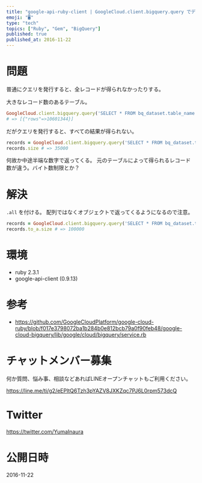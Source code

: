 ```yaml
---
title: "google-api-ruby-client | GoogleCloud.client.bigquery.query でデフォルト制限を越え"
emoji: "🖥"
type: "tech"
topics: ["Ruby", "Gem", "BigQuery"]
published: true
published_at: 2016-11-22
---
```


# 問題

普通にクエリを発行すると、全レコードが得られなかったりする。

大きなレコード数のあるテーブル。

```rb
GoogleCloud.client.bigquery.query('SELECT * FROM bq_dataset.table_name')
# => [{"rows"=>10601344}]
```

だがクエリを発行すると、すべての結果が得られない。

```rb
records = GoogleCloud.client.bigquery.query('SELECT * FROM bq_dataset.table_name LIMIT 100000')
records.size # => 35000
```

何故か中途半端な数字で返ってくる。
元のテーブルによって得られるレコード数が違う。バイト数制限とか？

# 解決

`.all` を付ける。
配列ではなくオブジェクトで返ってくるようになるので注意。

```rb
records = GoogleCloud.client.bigquery.query('SELECT * FROM bq_dataset.table_name LIMIT 100000').all
records.to_a.size # => 100000
```


# 環境

- ruby 2.3.1
- google-api-client (0.9.13)

# 参考

- https://github.com/GoogleCloudPlatform/google-cloud-ruby/blob/f017e3798072ba1b284b0e812bcb79a0f90feb48/google-cloud-bigquery/lib/google/cloud/bigquery/service.rb








<!-- Update From Qiita API -->

# チャットメンバー募集


何か質問、悩み事、相談などあればLINEオープンチャットもご利用ください。

https://line.me/ti/g2/eEPltQ6Tzh3pYAZV8JXKZqc7PJ6L0rpm573dcQ





# Twitter


https://twitter.com/YumaInaura


<!-- Update From Qiita API -->



# 公開日時

2016-11-22
